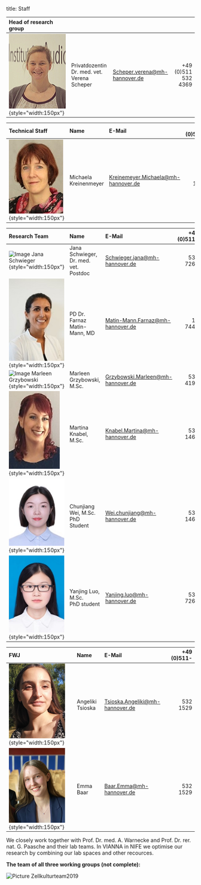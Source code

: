 title: Staff

|Head of research group |      |        |     |
|:--|:---------------|:----|----:|
|![Picture Verena Scheper](Verena_2.jpg){style="width:150px"}|Privatdozentin Dr. med. vet. <br>Verena Scheper<br>|Scheper.verena@mh-hannover.de|+49 (0)511<br>532 4369<br>|


|Technical Staff|Name|E-Mail|+49 (0)511-|
|:--|:---------------|:----|----:|
|![Kreienmeyer Michaela](Michaela.jpg){style="width:150px"}|Michaela Kreinenmeyer |Kreinemeyer.Michaela@mh-hannover.de |532 1525|

|Research Team|Name|E-Mail |+49 (0)511-|
|:--|:---------------|:----|----:|
|![Image Jana Schwieger](Schwieger.jpg){style="width:150px"}|Jana Schwieger, Dr. med. vet.<br>Postdoc<br>|Schwieger.jana@mh-hannover.de |532 7262|
|![Image Farnaz Matin](MatinF.jpg){style="width:150px"}|PD Dr. Farnaz Matin-Mann, MD|Matin-Mann.Farnaz@mh-hannover.de |17 7443| 
|![Image Marleen Grzybowski](Grzybowski.jpg){style="width:150px"}|Marleen Grzybowski, M.Sc.|Grzybowski.Marleen@mh-hannover.de |532 4192 |
|![Image Martina Knabel](Knabel.JPG){style="width:150px"}|Martina Knabel, M.Sc.|Knabel.Martina@mh-hannover.de |532 1464|
|![Image Chunjiang Wei](suzy1.jpg){style="width:150px"}|Chunjiang Wei, M.Sc.<br>PhD Student<br>|Wei.chunjiang@mh-hannover.de |532 1464|
|![Image Yanjing Luo](Yanjing2.jpg){style="width:150px"}|Yanjing Luo, M.Sc.<br>PhD student <br>|Yanjing.luo@mh-hannover.de|532 7262| 

|FWJ|Name|E-Mail|+49 (0)511-|
|:--|:---------------|:----|----:|
|![Image Angeliki Tsioka](Angeliki_2.jpg){style="width:150px"}|Angeliki Tsioska|Tsioska.Angeliki@mh-hannover.de|532 1529|
|![Image Emma Baar](Emma_2.jpg){style="width:150px"}|Emma Baar|Baar.Emma@mh-hannover.de|532 1529|



We closely work together with Prof. Dr. med. A. Warnecke and Prof. Dr. rer. nat. G. Paasche and their lab teams. In VIANNA in NIFE we optimise our research by combining our lab spaces and other recources. 

**The team of all three working groups (not complete):** 

![Picture Zellkulturteam2019](Zellkulturteam2019.jpg)  

